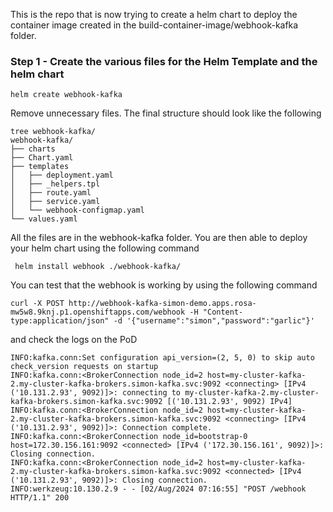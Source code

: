 This is the repo that is now trying to create a helm chart to deploy the container image created in the build-container-image/webhook-kafka folder.

### Step 1 - Create the various files for the Helm Template and the helm chart

```
helm create webhook-kafka
```

Remove unnecessary files. The final structure should look like the following

```
tree webhook-kafka/
webhook-kafka/
├── charts
├── Chart.yaml
├── templates
│   ├── deployment.yaml
│   ├── _helpers.tpl
│   ├── route.yaml
│   ├── service.yaml
│   └── webhook-configmap.yaml
└── values.yaml

```

All the files are in the webhook-kafka folder.
You are then able to deploy your helm chart using the following command

```
 helm install webhook ./webhook-kafka/
```

You can test that the webhook is working by using the following command

```
curl -X POST http://webhook-kafka-simon-demo.apps.rosa-mw5w8.9knj.p1.openshiftapps.com/webhook -H "Content-type:application/json" -d '{"username":"simon","password":"garlic"}'
```

and check the logs on the PoD

```
INFO:kafka.conn:Set configuration api_version=(2, 5, 0) to skip auto check_version requests on startup
INFO:kafka.conn:<BrokerConnection node_id=2 host=my-cluster-kafka-2.my-cluster-kafka-brokers.simon-kafka.svc:9092 <connecting> [IPv4 ('10.131.2.93', 9092)]>: connecting to my-cluster-kafka-2.my-cluster-kafka-brokers.simon-kafka.svc:9092 [('10.131.2.93', 9092) IPv4]
INFO:kafka.conn:<BrokerConnection node_id=2 host=my-cluster-kafka-2.my-cluster-kafka-brokers.simon-kafka.svc:9092 <connecting> [IPv4 ('10.131.2.93', 9092)]>: Connection complete.
INFO:kafka.conn:<BrokerConnection node_id=bootstrap-0 host=172.30.156.161:9092 <connected> [IPv4 ('172.30.156.161', 9092)]>: Closing connection.
INFO:kafka.conn:<BrokerConnection node_id=2 host=my-cluster-kafka-2.my-cluster-kafka-brokers.simon-kafka.svc:9092 <connected> [IPv4 ('10.131.2.93', 9092)]>: Closing connection.
INFO:werkzeug:10.130.2.9 - - [02/Aug/2024 07:16:55] "POST /webhook HTTP/1.1" 200 
```
